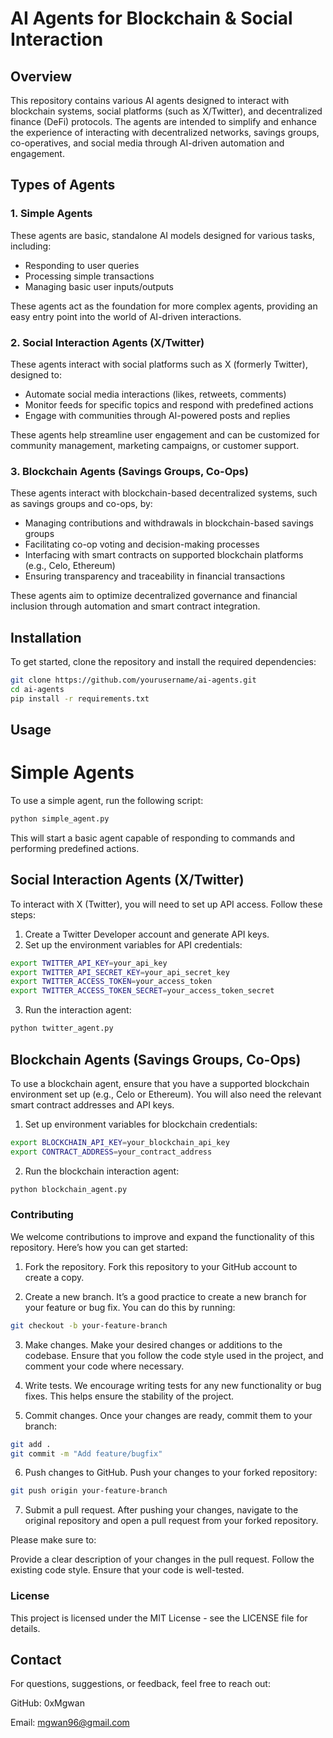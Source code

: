 # AI Agents for Blockchain & Social Interaction

## Overview

This repository contains various AI agents designed to interact with blockchain systems, social platforms (such as X/Twitter), and decentralized finance (DeFi) protocols. The agents are intended to simplify and enhance the experience of interacting with decentralized networks, savings groups, co-operatives, and social media through AI-driven automation and engagement.

## Types of Agents

### 1. Simple Agents

These agents are basic, standalone AI models designed for various tasks, including:

- Responding to user queries
- Processing simple transactions
- Managing basic user inputs/outputs

These agents act as the foundation for more complex agents, providing an easy entry point into the world of AI-driven interactions.

### 2. Social Interaction Agents (X/Twitter)

These agents interact with social platforms such as X (formerly Twitter), designed to:

- Automate social media interactions (likes, retweets, comments)
- Monitor feeds for specific topics and respond with predefined actions
- Engage with communities through AI-powered posts and replies

These agents help streamline user engagement and can be customized for community management, marketing campaigns, or customer support.

### 3. Blockchain Agents (Savings Groups, Co-Ops)

These agents interact with blockchain-based decentralized systems, such as savings groups and co-ops, by:

- Managing contributions and withdrawals in blockchain-based savings groups
- Facilitating co-op voting and decision-making processes
- Interfacing with smart contracts on supported blockchain platforms (e.g., Celo, Ethereum)
- Ensuring transparency and traceability in financial transactions

These agents aim to optimize decentralized governance and financial inclusion through automation and smart contract integration.

## Installation

To get started, clone the repository and install the required dependencies:

```bash
git clone https://github.com/yourusername/ai-agents.git
cd ai-agents
pip install -r requirements.txt
```

## Usage
# Simple Agents
To use a simple agent, run the following script:

```bash
python simple_agent.py
```
This will start a basic agent capable of responding to commands and performing predefined actions.


## Social Interaction Agents (X/Twitter)
To interact with X (Twitter), you will need to set up API access. Follow these steps:
1. Create a Twitter Developer account and generate API keys.
2. Set up the environment variables for API credentials:

```bash
export TWITTER_API_KEY=your_api_key
export TWITTER_API_SECRET_KEY=your_api_secret_key
export TWITTER_ACCESS_TOKEN=your_access_token
export TWITTER_ACCESS_TOKEN_SECRET=your_access_token_secret
```
3. Run the interaction agent:
```bash
python twitter_agent.py
```

## Blockchain Agents (Savings Groups, Co-Ops)
To use a blockchain agent, ensure that you have a supported blockchain environment set up (e.g., Celo or Ethereum). You will also need the relevant smart contract addresses and API keys.

1. Set up environment variables for blockchain credentials:
```bash
export BLOCKCHAIN_API_KEY=your_blockchain_api_key
export CONTRACT_ADDRESS=your_contract_address
```
2. Run the blockchain interaction agent:
```bash
python blockchain_agent.py
```

### Contributing
We welcome contributions to improve and expand the functionality of this repository. Here’s how you can get started:

1. Fork the repository.
Fork this repository to your GitHub account to create a copy.

2. Create a new branch.
It’s a good practice to create a new branch for your feature or bug fix. You can do this by running:

```bash
git checkout -b your-feature-branch
```
3. Make changes.
Make your desired changes or additions to the codebase. Ensure that you follow the code style used in the project, and comment your code where necessary.

4. Write tests.
We encourage writing tests for any new functionality or bug fixes. This helps ensure the stability of the project.

5. Commit changes.
Once your changes are ready, commit them to your branch:

```bash
git add .
git commit -m "Add feature/bugfix"
```

6. Push changes to GitHub.
Push your changes to your forked repository:

```bash
git push origin your-feature-branch
```

7. Submit a pull request.
After pushing your changes, navigate to the original repository and open a pull request from your forked repository.

Please make sure to:

Provide a clear description of your changes in the pull request.
Follow the existing code style.
Ensure that your code is well-tested.

### License
This project is licensed under the MIT License - see the LICENSE file for details.

## Contact
For questions, suggestions, or feedback, feel free to reach out:

GitHub: 0xMgwan

Email: mgwan96@gmail.com
